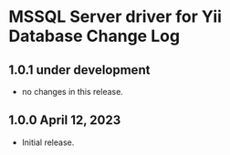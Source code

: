 # MSSQL Server driver for Yii Database Change Log

## 1.0.1 under development

- no changes in this release.

## 1.0.0 April 12, 2023

- Initial release.